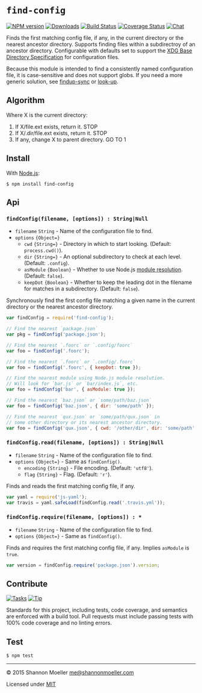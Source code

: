 # `find-config`

[![NPM version][npm-img]][npm-url] [![Downloads][downloads-img]][npm-url] [![Build Status][travis-img]][travis-url] [![Coverage Status][coveralls-img]][coveralls-url] [![Chat][gitter-img]][gitter-url]

Finds the first matching config file, if any, in the current directory or the nearest ancestor directory. Supports finding files within a subdirectroy of an ancestor directory. Configurable with defaults set to support the [XDG Base Directory Specification][xdg] for configuration files.

Because this module is intended to find a consistently named configuration file, it is case-sensitive and does not support globs. If you need a more generic solution, see [findup-sync][fus] or [look-up][lku].

[fus]: https://www.npmjs.com/package/findup-sync
[lku]: https://www.npmjs.com/package/look-up
[xdg]: http://standards.freedesktop.org/basedir-spec/basedir-spec-latest.html

## Algorithm

Where X is the current directory:

1. If X/file.ext exists, return it. STOP
2. If X/.dir/file.ext exists, return it. STOP
3. If any, change X to parent directory. GO TO 1

## Install

With [Node.js](http://nodejs.org):

    $ npm install find-config

## Api

### `findConfig(filename, [options]) : String|Null`

- `filename` `String` - Name of the configuration file to find.
- `options` `{Object=}`
  - `cwd` `{String=}` - Directory in which to start looking. (Default: `process.cwd()`).
  - `dir` `{String=}` - An optional subdirectory to check at each level. (Default: `.config`).
  - `asModule` `{Boolean}` - Whether to use Node.js [module resolution][modres]. (Default: `false`).
  - `keepDot` `{Boolean}` - Whether to keep the leading dot in the filename for matches in a subdirectory. (Default: `false`).

Synchronously find the first config file matching a given name in the current directory or the nearest ancestor directory.

[modres]: https://nodejs.org/api/modules.html#modules_all_together

```js
var findConfig = require('find-config');

// Find the nearest `package.json`
var pkg = findConfig('package.json');

// Find the nearest `.foorc` or `.config/foorc`
var foo = findConfig('.foorc');

// Find the nearest `.foorc` or `.config/.foorc`
var foo = findConfig('.foorc', { keepDot: true });

// Find the nearest module using Node.js module resolution.
// Will look for `bar.js` or `bar/index.js`, etc.
var foo = findConfig('bar', { asModule: true });

// Find the nearest `baz.json` or `some/path/baz.json`
var foo = findConfig('baz.json', { dir: 'some/path' });

// Find the nearest `qux.json` or `some/path/qux.json` in
// some other directory or its nearest ancestor directory.
var foo = findConfig('qux.json', { cwd: '/other/dir', dir: 'some/path' });
```

### `findConfig.read(filename, [options]) : String|Null`

- `filename` `String` - Name of the configuration file to find.
- `options` `{Object=}` - Same as `findConfig()`.
  - `encoding` `{String}` - File encoding. (Default: `'utf8'`).
  - `flag` `{String}` - Flag. (Default: `'r'`).

Finds and reads the first matching config file, if any.

```js
var yaml = require('js-yaml');
var travis = yaml.safeLoad(findConfig.read('.travis.yml'));
```

### `findConfig.require(filename, [options]) : *`

- `filename` `String` - Name of the configuration file to find.
- `options` `{Object=}` - Same as `findConfig()`.

Finds and requires the first matching config file, if any. Implies `asModule` is `true`.

```js
var version = findConfig.require('package.json').version;
```

## Contribute

[![Tasks][waffle-img]][waffle-url] [![Tip][gittip-img]][gittip-url]

Standards for this project, including tests, code coverage, and semantics are enforced with a build tool. Pull requests must include passing tests with 100% code coverage and no linting errors.

## Test

    $ npm test

----

© 2015 Shannon Moeller <me@shannonmoeller.com>

Licensed under [MIT](http://shannonmoeller.com/mit.txt)

[coveralls-img]: http://img.shields.io/coveralls/shannonmoeller/find-config/master.svg?style=flat-square
[coveralls-url]: https://coveralls.io/r/shannonmoeller/find-config
[downloads-img]: http://img.shields.io/npm/dm/find-config.svg?style=flat-square
[gitter-img]:    http://img.shields.io/badge/gitter-join_chat-1dce73.svg?style=flat-square
[gitter-url]:    https://gitter.im/shannonmoeller/find-config
[gittip-img]:    http://img.shields.io/gittip/shannonmoeller.svg?style=flat-square
[gittip-url]:    https://www.gittip.com/shannonmoeller
[npm-img]:       http://img.shields.io/npm/v/find-config.svg?style=flat-square
[npm-url]:       https://npmjs.org/package/find-config
[travis-img]:    http://img.shields.io/travis/shannonmoeller/find-config.svg?style=flat-square
[travis-url]:    https://travis-ci.org/shannonmoeller/find-config
[waffle-img]:    http://img.shields.io/github/issues/shannonmoeller/find-config.svg?style=flat-square
[waffle-url]:    http://waffle.io/shannonmoeller/find-config
